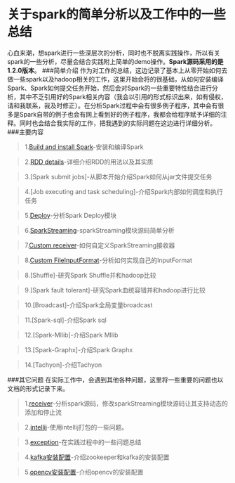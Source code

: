 # 关于spark的简单分析以及工作中的一些总结
心血来潮，想spark进行一些深层次的分析，同时也不脱离实践操作，所以有关spark的一些分析，尽量会结合实践附上简单的demo操作。**Spark源码采用的是1.2.0版本**。
###简单介绍
作为对工作的总结，这边记录了基本上从零开始如何去做一些spark以及hadoop相关的工作，这里开始会将的很基础，从如何安装编译Spark、Spark如何提交任务开始，然后会对Spark的一些重要特性结合进行分析，其中不乏引用好的Spark相关内容（我会以引用的形式标识出来，如有侵权，请和我联系，我及时修正）。在分析Spark过程中会有很多例子程序，其中会有很多是Spark自带的例子也会有网上看到好的例子程序，我都会给程序赋予详细的注释。同时也会结合我实际的工作，把我遇到的实际问题在这边进行详细分析。
###主要内容
>1.[Build and install Spark]-安装和编译Spark

>2.[RDD details]-详细介绍RDD的用法以及其实质

>3.[Spark submit jobs]-从脚本开始介绍Spark如何从jar文件提交任务

>4.[Job executing and task scheduling]-介绍Spark内部如何调度和执行任务

>5.[Deploy]-分析Spark Deploy模块

>6.[SparkStreaming]-sparkStreaming模块源码简单分析

>7.[Custom receiver]-如何自定义SparkStreaming接收器

>8.[Custom FileInputFormat]-分析如何实现自己的InputFormat

>8.[Shuffle]-研究Spark Shuffle并和hadoop比较

>9.[Spark fault tolerant]-研究Spark血统容错并和hadoop进行比较

>10.[Broadcast]-介绍Spark全局变量broadcast

>11.[Spark-sql]-介绍Spark sql

>12.[Spark-Mllib]-介绍Spark Mllib

>13.[Spark-Graphx]-介绍Spark Graphx

>14.[Tachyon]-介绍Tachyon

###其它问题
在实际工作中，会遇到其他各种问题，这里将一些重要的问题也以文档的形式记录下来。
>1.[receiver]-分析spark源码，修改sparkStreaming模块源码让其支持动态的添加和停止流

>2.[intellij]-使用intellij打包的一些问题。

>3.[exception]-在实践过程中的一些问题总结

>4.[kafka安装配置]-介绍zookeeper和kafka的安装配置

>5.[opencv安装配置]-介绍opencv的安装配置

[Build and install Spark]:https://github.com/gjhkael/deployDoc/blob/master/2.Build-and-install-Spark.md
[Deploy]:https://github.com/gjhkael/deployDoc/blob/master/spark%20deploy%E6%BA%90%E7%A0%81%E5%88%86%E6%9E%90.md
[RDD details]:https://github.com/gjhkael/deployDoc/blob/master/3.RDD-details.md
[SparkStreaming]:https://github.com/gjhkael/deployDoc/blob/master/SparkStreaming%E5%88%86%E6%9E%90.md
[receiver]:https://github.com/gjhkael/deployDoc/blob/master/%E5%8A%A8%E6%80%81%E6%B7%BB%E5%8A%A0%E6%B5%81%E6%8E%A5%E6%94%B6.md
[Custom receiver]:https://github.com/gjhkael/deployDoc/blob/master/CustomReceiver.md
[Custom FileInputFormat]:https://github.com/gjhkael/deployDoc/blob/master/CustomFileInputFormat.md
[intellij]:https://github.com/gjhkael/deployDoc/blob/master/intellijExportJar.md
[exception]:https://github.com/gjhkael/deployDoc/blob/master/%E5%BC%82%E5%B8%B8%E6%80%BB%E7%BB%93.md
[kafka安装配置]:https://github.com/gjhkael/deployDoc/blob/master/kafka%E5%AE%89%E8%A3%85%E9%85%8D%E7%BD%AE.md
[opencv安装配置]:https://github.com/gjhkael/deployDoc/blob/master/opencv%E9%85%8D%E7%BD%AE%E6%96%87%E6%A1%A3.md

